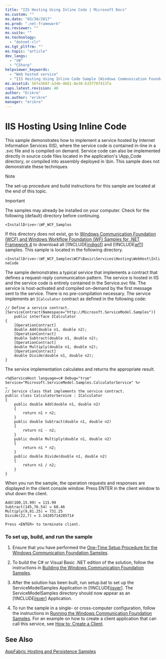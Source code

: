 ```yaml
---
title: "IIS Hosting Using Inline Code | Microsoft Docs"
ms.custom: ""
ms.date: "03/30/2017"
ms.prod: ".net-framework"
ms.reviewer: ""
ms.suite: ""
ms.technology: 
  - "dotnet-clr"
ms.tgt_pltfrm: ""
ms.topic: "article"
dev_langs: 
  - "VB"
  - "CSharp"
helpviewer_keywords: 
  - "Web hosted service"
  - "IIS Hosting Using Inline Code Sample [Windows Communication Foundation]"
ms.assetid: 56fe3687-a34b-4661-8e30-b33770f413fa
caps.latest.revision: 40
author: "Erikre"
ms.author: "erikre"
manager: "erikre"
---
```

# IIS Hosting Using Inline Code
This sample demonstrates how to implement a service hosted by Internet Information Services (IIS), where the service code is contained in-line in a .svc file and is compiled on demand. Service code can also be implemented directly in source code files located in the application's \App_Code directory, or compiled into assembly deployed in \bin. This sample does not demonstrate these techniques.  
  
> [!NOTE]
>  The set-up procedure and build instructions for this sample are located at the end of this topic.  
  
> [!IMPORTANT]
>  The samples may already be installed on your computer. Check for the following (default) directory before continuing.  
>   
>  `<InstallDrive>:\WF_WCF_Samples`  
>   
>  If this directory does not exist, go to [Windows Communication Foundation (WCF) and Windows Workflow Foundation (WF) Samples for .NET Framework 4](http://go.microsoft.com/fwlink/?LinkId=150780) to download all [!INCLUDE[indigo1](../../../../includes/indigo1-md.md)] and [!INCLUDE[wf1](../../../../includes/wf1-md.md)] samples. This sample is located in the following directory.  
>   
>  `<InstallDrive>:\WF_WCF_Samples\WCF\Basic\Services\Hosting\WebHost\InlineCode`  
  
 The sample demonstrates a typical service that implements a contract that defines a request-reply communication pattern. The service is hosted in IIS and the service code is entirely contained in the Service.svc file. The service is host-activated and compiled on-demand by the first message sent to the service. There is no pre-compilation necessary. The service implements an `ICalculator` contract as defined in the following code:  
  
```  
// Define a service contract.  
[ServiceContract(Namespace="http://Microsoft.ServiceModel.Samples")]  
    public interface ICalculator  
{  
    [OperationContract]  
    double Add(double n1, double n2);  
    [OperationContract]  
    double Subtract(double n1, double n2);  
    [OperationContract]  
    double Multiply(double n1, double n2);  
    [OperationContract]  
    double Divide(double n1, double n2);  
}  
```  
  
 The service implementation calculates and returns the appropriate result.  
  
```  
<%@ServiceHost language=c# Debug="true" Service="Microsoft.ServiceModel.Samples.CalculatorService" %>   
…  
// Service class that implements the service contract.  
public class CalculatorService : ICalculator  
{  
    public double Add(double n1, double n2)  
    {  
        return n1 + n2;  
    }  
    public double Subtract(double n1, double n2)  
    {  
        return n1 - n2;  
    }  
    public double Multiply(double n1, double n2)  
    {  
        return n1 * n2;  
    }  
    public double Divide(double n1, double n2)  
    {  
        return n1 / n2;  
    }  
}  
```  
  
 When you run the sample, the operation requests and responses are displayed in the client console window. Press ENTER in the client window to shut down the client.  
  
```  
Add(100,15.99) = 115.99  
Subtract(145,76.54) = 68.46  
Multiply(9,81.25) = 731.25  
Divide(22,7) = 3.14285714285714  
  
Press <ENTER> to terminate client.  
```  
  
### To set up, build, and run the sample  
  
1.  Ensure that you have performed the [One-Time Setup Procedure for the Windows Communication Foundation Samples](../../../../docs/framework/wcf/samples/one-time-setup-procedure-for-the-wcf-samples.md).  
  
2.  To build the C# or Visual Basic .NET edition of the solution, follow the instructions in [Building the Windows Communication Foundation Samples](../../../../docs/framework/wcf/samples/building-the-samples.md).  
  
3.  After the solution has been built, run setup.bat to set up the ServiceModelSamples Application in [!INCLUDE[iisver](../../../../includes/iisver-md.md)]. The ServiceModelSamples directory should now appear as an [!INCLUDE[iisver](../../../../includes/iisver-md.md)] Application.  
  
4.  To run the sample in a single- or cross-computer configuration, follow the instructions in [Running the Windows Communication Foundation Samples](../../../../docs/framework/wcf/samples/running-the-samples.md). For an example on how to create a client application that can call this service, see [How to: Create a Client](../../../../docs/framework/wcf/how-to-create-a-wcf-client.md).  
  
## See Also  
 [AppFabric Hosting and Persistence Samples](http://go.microsoft.com/fwlink/?LinkId=193961)
